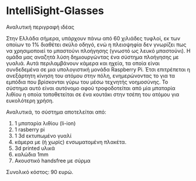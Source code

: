 # IntelliSight-Glasses
Αναλυτική περιγραφή ιδέας

Στην Ελλάδα σήμερα, υπάρχουν πάνω από 60 χιλιάδες τυφλοί, εκ των οποίων το 1% διαθέτει σκύλο οδηγό, ενώ η πλειοψηφία δεν γνωρίζει πως να χρησιμοποιεί το μπαστούνι πλοήγησης (γνωστό ως λευκό μπαστούνι). Η ομάδα μας αναζητά λύση δημιουργώντας ένα σύστημα πλοήγησης με γυαλιά. Αυτά περιλαμβάνουν κάμερα και ηχεία, τα οποία είναι συνδεδεμένα σε μια υπολογιστική μονάδα Raspberry Pi. Έτσι επιτρέπεται η ανεξάρτητη κίνηση του ατόμου στην πόλη, ενημερώνοντας το για τα εμπόδια που βρίσκονται γύρω του μέσω τεχνητής νοημοσύνης. Το σύστημα αυτό είναι αυτόνομο αφού τροφοδοτείται από μία μπαταρία λιθίου η οποία τοποθετείται σε ένα κουτάκι στην τσέπη του ατόμου για ευκολότερη χρήση.

Αναλυτικά, το σύστημα αποτελείται από:

1. 1 μπαταρία λιθίου (li-ion)
2. 1 rasberry pi
3. 1 3d εκτυπωμένο γυαλί
4. κάμερα με (ή χωρίς) ενσωματομένη πλακέτα.
5. 3d printed υλικά
6. καλώδια 1mm
7. Ακουστικό handsfree με σύρμα

Συνολικό κόστος: 90 ευρώ.
